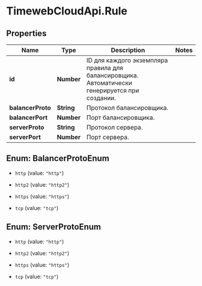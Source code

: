 # TimewebCloudApi.Rule

## Properties

Name | Type | Description | Notes
------------ | ------------- | ------------- | -------------
**id** | **Number** | ID для каждого экземпляра правила для балансировщика. Автоматически генерируется при создании. | 
**balancerProto** | **String** | Протокол балансировщика. | 
**balancerPort** | **Number** | Порт балансировщика. | 
**serverProto** | **String** | Протокол сервера. | 
**serverPort** | **Number** | Порт сервера. | 



## Enum: BalancerProtoEnum


* `http` (value: `"http"`)

* `http2` (value: `"http2"`)

* `https` (value: `"https"`)

* `tcp` (value: `"tcp"`)





## Enum: ServerProtoEnum


* `http` (value: `"http"`)

* `http2` (value: `"http2"`)

* `https` (value: `"https"`)

* `tcp` (value: `"tcp"`)




